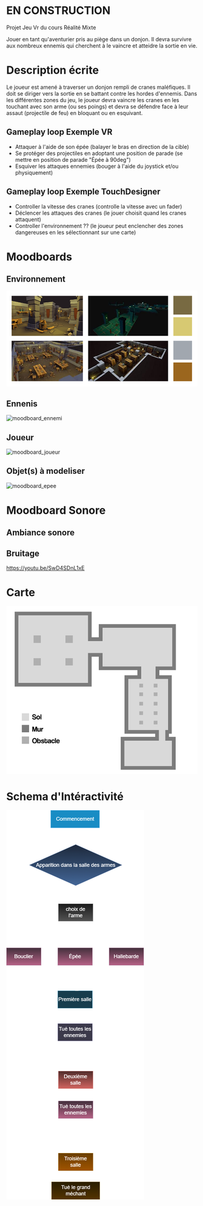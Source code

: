 # EN CONSTRUCTION
Projet Jeu Vr du cours Réalité Mixte



Jouer en tant qu'aventurier pris au piège dans un donjon. Il devra survivre aux nombreux ennemis qui cherchent à le vaincre et atteidre la sortie en vie.

# Description écrite

Le joueur est amené à traverser un donjon rempli de cranes maléfiques. Il doit se diriger vers la sortie en se battant contre les hordes d'ennemis. Dans les différentes zones du jeu, le joueur devra vaincre les cranes en les touchant avec son arme (ou ses poings) et devra se défendre face à leur assaut (projectile de feu) en bloquant ou en esquivant.



## Gameplay loop Exemple VR

<ul>
<li> Attaquer à l'aide de son épée (balayer le bras en direction de la cible)  </li>
<li> Se protéger des projectiles en adoptant une position de parade (se mettre en position de parade "Épée à 90deg") </li>
<li> Esquiver les attaques ennemies (bouger à l'aide du joystick et/ou physiquement) </li>
</ul>
  
## Gameplay loop Exemple TouchDesigner

<ul>
<li> Controller la vitesse des cranes (controlle la vitesse avec un fader) </li>
<li> Déclencer les attaques des cranes (le jouer choisit quand les cranes attaquent)  </li>
<li> Controller l'environnement ?? (le joueur peut enclencher des zones dangereuses en les sélectionnant sur une carte) </li>
</ul>

# Moodboards 





## Environnement

![moodboard_environnement](./medias/moodboards/moodboards_visuels/moodboard_environnement.png)

## Ennenis

![moodboard_ennemi](https://github.com/user-attachments/assets/2c3e234c-1d2b-4f53-a855-70cf6102007c)

## Joueur

![moodboard_joueur](https://github.com/user-attachments/assets/dd98a224-63b8-4f10-9984-1a1a360c5438)

## Objet(s) à modeliser

![moodboard_epee](https://github.com/user-attachments/assets/7bf56d68-512f-4b9c-b1a8-5b1f72a980e7)

# Moodboard Sonore

## Ambiance sonore

## Bruitage

https://youtu.be/SwD4SDnL1xE

# Carte

![CarteDuJeuV1](./medias/carte/MapProjetVr.png)

# Schema d'Intéractivité
![CarteJeux](./medias/carte/Diagramme_jeux.png)
